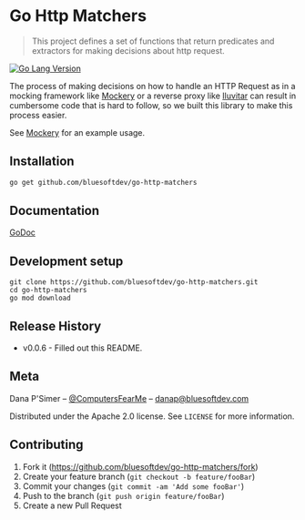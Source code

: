 # Go Http Matchers
> This project defines a set of functions that return predicates and extractors for making decisions about http request.

[![Go Lang Version](https://img.shields.io/badge/go-1.11.0-blue.svg)](http://golang.com)

The process of making decisions on how to handle an HTTP Request as in a mocking framework like
[Mockery](http://github.com/bluesoftdev/mockery) or a reverse proxy like [Iluvitar](http://github.com/bluesoftdev/iluvitar)
can result in cumbersome code that is hard to follow, so we built this library to make this process easier.

See [Mockery](http://github.com/bluesoftdev/mockery) for an example usage.

## Installation

```sh
go get github.com/bluesoftdev/go-http-matchers
```

## Documentation

[GoDoc](https://godoc.org/github.com/bluesoftdev/go-http-matchers)

## Development setup

```
git clone https://github.com/bluesoftdev/go-http-matchers.git
cd go-http-matchers
go mod download
```

## Release History

* v0.0.6 - Filled out this README.

## Meta

Dana P'Simer – [@ComputersFearMe](https://twitter.com/computersfearme) – danap@bluesoftdev.com

Distributed under the Apache 2.0 license. See ``LICENSE`` for more information.

## Contributing

1. Fork it (<https://github.com/bluesoftdev/go-http-matchers/fork>)
2. Create your feature branch (`git checkout -b feature/fooBar`)
3. Commit your changes (`git commit -am 'Add some fooBar'`)
4. Push to the branch (`git push origin feature/fooBar`)
5. Create a new Pull Request
